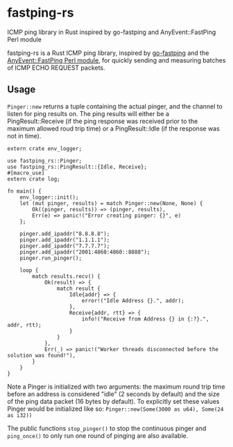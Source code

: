 # fastping-rs
 ICMP ping library in Rust inspired by go-fastping and AnyEvent::FastPing Perl module

fastping-rs is a Rust ICMP ping library, inspired by [go-fastping](https://github.com/tatsushid/go-fastping)  and the [AnyEvent::FastPing Perl module](http://search.cpan.org/~mlehmann/AnyEvent-FastPing-2.01/), for quickly sending and measuring batches of ICMP ECHO REQUEST packets.

## Usage
`Pinger::new` returns a tuple containing the actual pinger, and the channel to listen for ping results on.  The ping results will either be a PingResult::Receive (if the ping response was received prior to the maximum allowed roud trip time) or a PingResult::Idle (if the response was not in time).

```extern crate fastping_rs;
extern crate env_logger;

use fastping_rs::Pinger;
use fastping_rs::PingResult::{Idle, Receive};
#[macro_use]
extern crate log;

fn main() {
    env_logger::init();
    let (mut pinger, results) = match Pinger::new(None, None) {
        Ok((pinger, results)) => (pinger, results),
        Err(e) => panic!("Error creating pinger: {}", e)
    };
    
    pinger.add_ipaddr("8.8.8.8");
    pinger.add_ipaddr("1.1.1.1");
    pinger.add_ipaddr("7.7.7.7");
    pinger.add_ipaddr("2001:4860:4860::8888");
    pinger.run_pinger();

    loop {
        match results.recv() {
            Ok(result) => {
                match result {
                    Idle{addr} => {
                        error!("Idle Address {}.", addr);
                    },
                    Receive{addr, rtt} => {
                        info!("Receive from Address {} in {:?}.", addr, rtt);
                    }
                }
            },
            Err(_) => panic!("Worker threads disconnected before the solution was found!"),
        }
    }
}
```

Note a Pinger is initialized with two arguments: the maximum round trip time before an address is considered "idle" (2 seconds by default) and the size of the ping data packet (16 bytes by default).  To explicitly set these values Pinger would be initialized like so: ```Pinger::new(Some(3000 as u64), Some(24 as i32))```

The public functions ```stop_pinger()``` to stop the continuous pinger and ```ping_once()``` to only run one round of pinging are also available.
